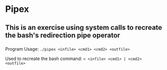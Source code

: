 # Pipex
## This is an exercise using system calls to recreate the bash's redirection pipe operator
### 

Program Usage: ```./pipex <infile> <cmd1> <cmd2> <outfile>```

Used to recreate the bash command: ```< <infile> <cmd1> | <cmd2> <outfile>```

